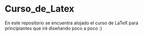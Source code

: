 # Curso_de_Latex
 En este repositorio se encuentra alojado el curso de LaTeX para principiantes que iré diseñando poco a poco :)
